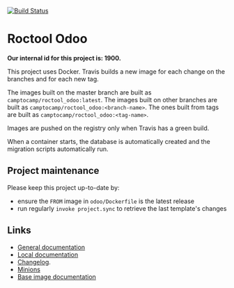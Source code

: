 [![Build Status](https://travis-ci.com/camptocamp/roctool_odoo.svg?token=3A3ZhwttEcmdqp7JzQb7&branch=master)](https://travis-ci.com/camptocamp/roctool_odoo)

# Roctool Odoo

**Our internal id for this project is: 1900.**

This project uses Docker.
Travis builds a new image for each change on the branches and for each new tag.

The images built on the master branch are built as `camptocamp/roctool_odoo:latest`.
The images built on other branches are built as `camptocamp/roctool_odoo:<branch-name>`.
The ones built from tags are built as `camptocamp/roctool_odoo:<tag-name>`.

Images are pushed on the registry only when Travis has a green build.

When a container starts, the database is automatically created and the
migration scripts automatically run.

## Project maintenance

Please keep this project up-to-date by:

* ensure the `FROM` image in `odoo/Dockerfile` is the latest release
* run regularly `invoke project.sync` to retrieve the last template's changes

## Links

* [General documentation](./docs/README.md)
* [Local documentation](./docs/README.local.md)
* [Changelog](HISTORY.rst).
* [Minions](https://roctool_odoo.odoo-test.camptocamp.ch)
* [Base image documentation](https://github.com/camptocamp/docker-odoo-project)
